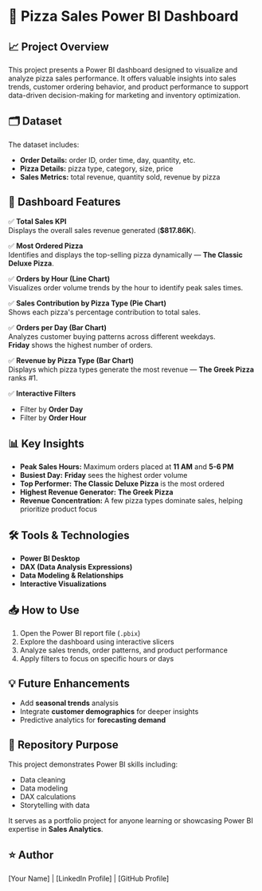 
# 🍕 Pizza Sales Power BI Dashboard

## 📈 Project Overview
This project presents a Power BI dashboard designed to visualize and analyze pizza sales performance. It offers valuable insights into sales trends, customer ordering behavior, and product performance to support data-driven decision-making for marketing and inventory optimization.

## 🗂 Dataset
The dataset includes:
- **Order Details:** order ID, order time, day, quantity, etc.
- **Pizza Details:** pizza type, category, size, price
- **Sales Metrics:** total revenue, quantity sold, revenue by pizza

## 🚀 Dashboard Features
✅ **Total Sales KPI**  
Displays the overall sales revenue generated (**$817.86K**).

✅ **Most Ordered Pizza**  
Identifies and displays the top-selling pizza dynamically — **The Classic Deluxe Pizza**.

✅ **Orders by Hour (Line Chart)**  
Visualizes order volume trends by the hour to identify peak sales times.

✅ **Sales Contribution by Pizza Type (Pie Chart)**  
Shows each pizza's percentage contribution to total sales.

✅ **Orders per Day (Bar Chart)**  
Analyzes customer buying patterns across different weekdays.  
**Friday** shows the highest number of orders.

✅ **Revenue by Pizza Type (Bar Chart)**  
Displays which pizza types generate the most revenue — **The Greek Pizza** ranks #1.

✅ **Interactive Filters**
- Filter by **Order Day**
- Filter by **Order Hour**

## 📊 Key Insights
- **Peak Sales Hours:** Maximum orders placed at **11 AM** and **5-6 PM**
- **Busiest Day:** **Friday** sees the highest order volume
- **Top Performer:** **The Classic Deluxe Pizza** is the most ordered
- **Highest Revenue Generator:** **The Greek Pizza**
- **Revenue Concentration:** A few pizza types dominate sales, helping prioritize product focus

## 🛠 Tools & Technologies
- **Power BI Desktop**
- **DAX (Data Analysis Expressions)**
- **Data Modeling & Relationships**
- **Interactive Visualizations**

## 📥 How to Use
1. Open the Power BI report file (`.pbix`)
2. Explore the dashboard using interactive slicers
3. Analyze sales trends, order patterns, and product performance
4. Apply filters to focus on specific hours or days

## 💡 Future Enhancements
- Add **seasonal trends** analysis
- Integrate **customer demographics** for deeper insights
- Predictive analytics for **forecasting demand**

## 🔗 Repository Purpose
This project demonstrates Power BI skills including:
- Data cleaning
- Data modeling
- DAX calculations
- Storytelling with data

It serves as a portfolio project for anyone learning or showcasing Power BI expertise in **Sales Analytics**.

## ⭐ Author
[Your Name] | [LinkedIn Profile] | [GitHub Profile]

